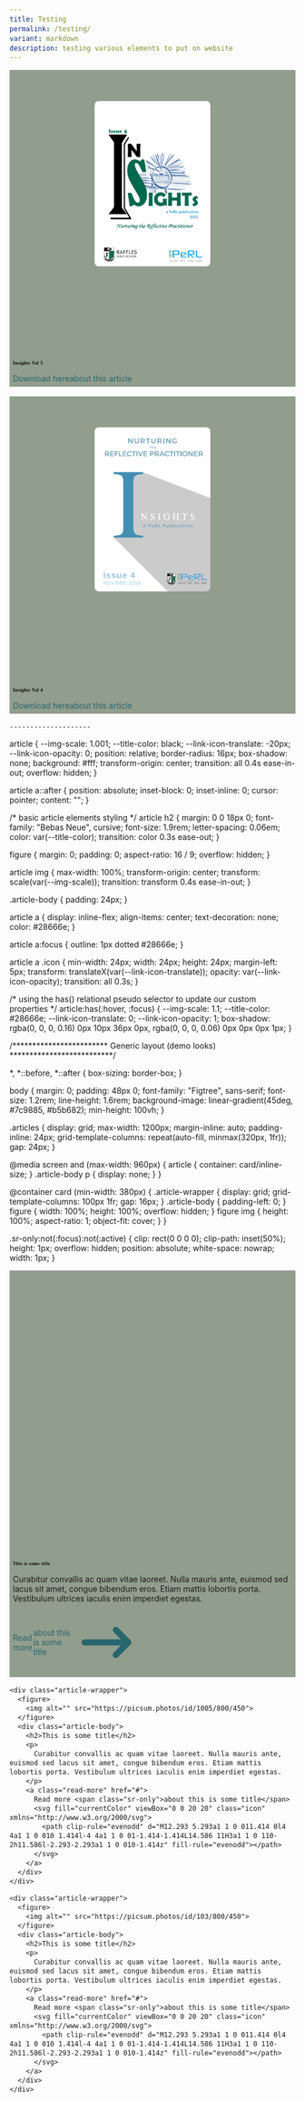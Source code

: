 ```yaml
---
title: Testing
permalink: /testing/
variant: markdown
description: testing various elements to put on website
---
```

<style>
.articles {
  /* Add any styles for the articles section here */
}

    .article-wrapper {
      padding: 5px; /* Add padding to the article wrapper to create space around the image */
      position: relative;
      border-radius: 1px;
      box-shadow: none;
      background: #919d8d;
      overflow: hidden;
      transition: all 0.4s ease-in-out;
}

article h2 {
  margin: 2 2 2px 2;
  font-family: "Bebas Neue", cursive;
  font-size: 0.5rem;
  letter-spacing: 0.06em;
  color: #000000 !important;
  transition: color 0.3s ease-out;
}

figure {
  margin: 0;
  padding: 0;
  aspect-ratio: 1 / 1;
  overflow: hidden;
}

    article img {
      max-width: 55%;
      display: block;
      margin: 1px auto; /* Add margin to the top and bottom, and center the image horizontally */
      transform-origin: center;
      transform: scale(0.75);
      transition: transform 0.4s ease-in-out;
      border-radius: 10px; /* Apply rounded corners to the image */
    }

.article-body {
  padding: 1px;
}

article a {
  display: inline-flex;
  align-items: center;
  text-decoration: none;
  color: #28666e;
}


  /* Add any additional styles for the article elements here */
</style>

<section class="articles">
  <article>
    <div class="article-wrapper">
      <figure>
       <img alt="Insights vol 5 cover" src="/images/Insights/2021%20insight.png">
      </figure>
      <div class="article-body">
        <h2>Insights Vol 5</h2>
        <p></p>
        <a class="Download here" href="https://drive.google.com/file/d/1ivlKWVmazCvtgZCwACk0EyPLniwmLNgB/view?usp=drive_link&quot;">Download here <span class="sr-only">about this article</span></a>
      </div>
    </div>
  </article>
	</section>
	
<br>
  <article>
    <div class="article-wrapper">
      <figure>
       <img alt="Insights vol 4 cover" src="/images/Insights/2018%20insights.png">
      </figure>
      <div class="article-body">
        <h2>Insights Vol 4</h2>
        <p></p>
        <a class="Download here" href="https://drive.google.com/file/d/101qrDXyn3CHHAdoLlbqTCY8VZkS0rlFh/view?usp=drive_link">Download here <span class="sr-only">about this article</span></a>
      </div>
    </div>
  </article>
	
	--------------------
article {
  --img-scale: 1.001;
  --title-color: black;
  --link-icon-translate: -20px;
  --link-icon-opacity: 0;
  position: relative;
  border-radius: 16px;
  box-shadow: none;
  background: #fff;
  transform-origin: center;
  transition: all 0.4s ease-in-out;
  overflow: hidden;
}

article a::after {
  position: absolute;
  inset-block: 0;
  inset-inline: 0;
  cursor: pointer;
  content: "";
}

/* basic article elements styling */
article h2 {
  margin: 0 0 18px 0;
  font-family: "Bebas Neue", cursive;
  font-size: 1.9rem;
  letter-spacing: 0.06em;
  color: var(--title-color);
  transition: color 0.3s ease-out;
}

figure {
  margin: 0;
  padding: 0;
  aspect-ratio: 16 / 9;
  overflow: hidden;
}

article img {
  max-width: 100%;
  transform-origin: center;
  transform: scale(var(--img-scale));
  transition: transform 0.4s ease-in-out;
}

.article-body {
  padding: 24px;
}

article a {
  display: inline-flex;
  align-items: center;
  text-decoration: none;
  color: #28666e;
}

article a:focus {
  outline: 1px dotted #28666e;
}

article a .icon {
  min-width: 24px;
  width: 24px;
  height: 24px;
  margin-left: 5px;
  transform: translateX(var(--link-icon-translate));
  opacity: var(--link-icon-opacity);
  transition: all 0.3s;
}

/* using the has() relational pseudo selector to update our custom properties */
article:has(:hover, :focus) {
  --img-scale: 1.1;
  --title-color: #28666e;
  --link-icon-translate: 0;
  --link-icon-opacity: 1;
  box-shadow: rgba(0, 0, 0, 0.16) 0px 10px 36px 0px, rgba(0, 0, 0, 0.06) 0px 0px 0px 1px;
}


/************************ 
Generic layout (demo looks)
**************************/

*,
*::before,
*::after {
  box-sizing: border-box;
}

body {
  margin: 0;
  padding: 48px 0;
  font-family: "Figtree", sans-serif;
  font-size: 1.2rem;
  line-height: 1.6rem;
  background-image: linear-gradient(45deg, #7c9885, #b5b682);
  min-height: 100vh;
}

.articles {
  display: grid;
  max-width: 1200px;
  margin-inline: auto;
  padding-inline: 24px;
  grid-template-columns: repeat(auto-fill, minmax(320px, 1fr));
  gap: 24px;
}

@media screen and (max-width: 960px) {
  article {
    container: card/inline-size;
  }
  .article-body p {
    display: none;
  }
}

@container card (min-width: 380px) {
  .article-wrapper {
    display: grid;
    grid-template-columns: 100px 1fr;
    gap: 16px;
  }
  .article-body {
    padding-left: 0;
  }
  figure {
    width: 100%;
    height: 100%;
    overflow: hidden;
  }
  figure img {
    height: 100%;
    aspect-ratio: 1;
    object-fit: cover;
  }
}

.sr-only:not(:focus):not(:active) {
  clip: rect(0 0 0 0); 
  clip-path: inset(50%);
  height: 1px;
  overflow: hidden;
  position: absolute;
  white-space: nowrap; 
  width: 1px;
}

<section class="articles">
  <article>
    <div class="article-wrapper">
      <figure>
        <img alt="" src="https://picsum.photos/id/1011/800/450">
      </figure>
      <div class="article-body">
        <h2>This is some title</h2>
        <p>
          Curabitur convallis ac quam vitae laoreet. Nulla mauris ante, euismod sed lacus sit amet, congue bibendum eros. Etiam mattis lobortis porta. Vestibulum ultrices iaculis enim imperdiet egestas.
        </p>
        <a class="read-more" href="#">
          Read more <span class="sr-only">about this is some title</span>
          <svg fill="currentColor" viewBox="0 0 20 20" class="icon" xmlns="http://www.w3.org/2000/svg">
            <path clip-rule="evenodd" d="M12.293 5.293a1 1 0 011.414 0l4 4a1 1 0 010 1.414l-4 4a1 1 0 01-1.414-1.414L14.586 11H3a1 1 0 110-2h11.586l-2.293-2.293a1 1 0 010-1.414z" fill-rule="evenodd"></path>
          </svg>
        </a>
      </div>
    </div>
  </article>
  <article>

    <div class="article-wrapper">
      <figure>
        <img alt="" src="https://picsum.photos/id/1005/800/450">
      </figure>
      <div class="article-body">
        <h2>This is some title</h2>
        <p>
          Curabitur convallis ac quam vitae laoreet. Nulla mauris ante, euismod sed lacus sit amet, congue bibendum eros. Etiam mattis lobortis porta. Vestibulum ultrices iaculis enim imperdiet egestas.
        </p>
        <a class="read-more" href="#">
          Read more <span class="sr-only">about this is some title</span>
          <svg fill="currentColor" viewBox="0 0 20 20" class="icon" xmlns="http://www.w3.org/2000/svg">
            <path clip-rule="evenodd" d="M12.293 5.293a1 1 0 011.414 0l4 4a1 1 0 010 1.414l-4 4a1 1 0 01-1.414-1.414L14.586 11H3a1 1 0 110-2h11.586l-2.293-2.293a1 1 0 010-1.414z" fill-rule="evenodd"></path>
          </svg>
        </a>
      </div>
    </div>
  </article>
  <article>

    <div class="article-wrapper">
      <figure>
        <img alt="" src="https://picsum.photos/id/103/800/450">
      </figure>
      <div class="article-body">
        <h2>This is some title</h2>
        <p>
          Curabitur convallis ac quam vitae laoreet. Nulla mauris ante, euismod sed lacus sit amet, congue bibendum eros. Etiam mattis lobortis porta. Vestibulum ultrices iaculis enim imperdiet egestas.
        </p>
        <a class="read-more" href="#">
          Read more <span class="sr-only">about this is some title</span>
          <svg fill="currentColor" viewBox="0 0 20 20" class="icon" xmlns="http://www.w3.org/2000/svg">
            <path clip-rule="evenodd" d="M12.293 5.293a1 1 0 011.414 0l4 4a1 1 0 010 1.414l-4 4a1 1 0 01-1.414-1.414L14.586 11H3a1 1 0 110-2h11.586l-2.293-2.293a1 1 0 010-1.414z" fill-rule="evenodd"></path>
          </svg>
        </a>
      </div>
    </div>
  </article>
</section>